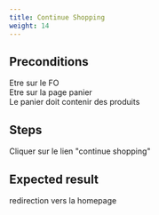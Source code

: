```yaml
---
title: Continue Shopping
weight: 14
---
```


## Preconditions

Etre sur le FO\
Etre sur la page panier\
Le panier doit contenir des produits
## Steps

Cliquer sur le lien "continue shopping"

## Expected result

redirection vers la homepage

